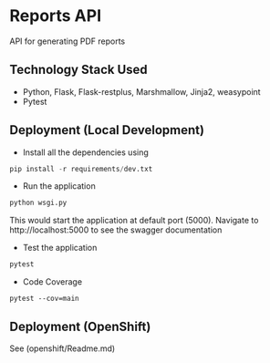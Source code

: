 

# Reports API

API for generating PDF reports

## Technology Stack Used
* Python, Flask, Flask-restplus, Marshmallow, Jinja2, weasypoint
* Pytest

## Deployment (Local Development)

* Install all the dependencies using
```python
pip install -r requirements/dev.txt
```

* Run the application
```python
python wsgi.py
```
This would start the application at default port (5000). Navigate to http://localhost:5000 to see the swagger documentation

* Test the application
```python
pytest
```

* Code Coverage
```
pytest --cov=main
```


## Deployment (OpenShift)

See (openshift/Readme.md)


